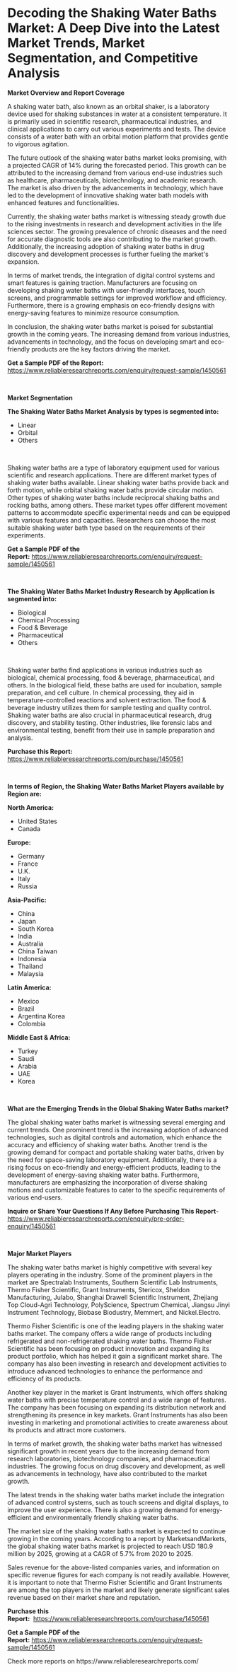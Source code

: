 <p><h1>Decoding the Shaking Water Baths Market: A Deep Dive into the Latest Market Trends, Market Segmentation, and Competitive Analysis</h1></p><p><strong>Market Overview and Report Coverage</strong></p>
<p><p>A shaking water bath, also known as an orbital shaker, is a laboratory device used for shaking substances in water at a consistent temperature. It is primarily used in scientific research, pharmaceutical industries, and clinical applications to carry out various experiments and tests. The device consists of a water bath with an orbital motion platform that provides gentle to vigorous agitation.</p><p>The future outlook of the shaking water baths market looks promising, with a projected CAGR of 14% during the forecasted period. This growth can be attributed to the increasing demand from various end-use industries such as healthcare, pharmaceuticals, biotechnology, and academic research. The market is also driven by the advancements in technology, which have led to the development of innovative shaking water bath models with enhanced features and functionalities.</p><p>Currently, the shaking water baths market is witnessing steady growth due to the rising investments in research and development activities in the life sciences sector. The growing prevalence of chronic diseases and the need for accurate diagnostic tools are also contributing to the market growth. Additionally, the increasing adoption of shaking water baths in drug discovery and development processes is further fueling the market's expansion.</p><p>In terms of market trends, the integration of digital control systems and smart features is gaining traction. Manufacturers are focusing on developing shaking water baths with user-friendly interfaces, touch screens, and programmable settings for improved workflow and efficiency. Furthermore, there is a growing emphasis on eco-friendly designs with energy-saving features to minimize resource consumption.</p><p>In conclusion, the shaking water baths market is poised for substantial growth in the coming years. The increasing demand from various industries, advancements in technology, and the focus on developing smart and eco-friendly products are the key factors driving the market.</p></p>
<p><strong>Get a Sample PDF of the Report:</strong> <a href="https://www.reliableresearchreports.com/enquiry/request-sample/1450561">https://www.reliableresearchreports.com/enquiry/request-sample/1450561</a></p>
<p>&nbsp;</p>
<p><strong>Market Segmentation</strong></p>
<p><strong>The Shaking Water Baths Market Analysis by types is segmented into:</strong></p>
<p><ul><li>Linear</li><li>Orbital</li><li>Others</li></ul></p>
<p>&nbsp;</p>
<p><p>Shaking water baths are a type of laboratory equipment used for various scientific and research applications. There are different market types of shaking water baths available. Linear shaking water baths provide back and forth motion, while orbital shaking water baths provide circular motion. Other types of shaking water baths include reciprocal shaking baths and rocking baths, among others. These market types offer different movement patterns to accommodate specific experimental needs and can be equipped with various features and capacities. Researchers can choose the most suitable shaking water bath type based on the requirements of their experiments.</p></p>
<p><strong>Get a Sample PDF of the Report:</strong>&nbsp;<a href="https://www.reliableresearchreports.com/enquiry/request-sample/1450561">https://www.reliableresearchreports.com/enquiry/request-sample/1450561</a></p>
<p>&nbsp;</p>
<p><strong>The Shaking Water Baths Market Industry Research by Application is segmented into:</strong></p>
<p><ul><li>Biological</li><li>Chemical Processing</li><li>Food & Beverage</li><li>Pharmaceutical</li><li>Others</li></ul></p>
<p>&nbsp;</p>
<p><p>Shaking water baths find applications in various industries such as biological, chemical processing, food & beverage, pharmaceutical, and others. In the biological field, these baths are used for incubation, sample preparation, and cell culture. In chemical processing, they aid in temperature-controlled reactions and solvent extraction. The food & beverage industry utilizes them for sample testing and quality control. Shaking water baths are also crucial in pharmaceutical research, drug discovery, and stability testing. Other industries, like forensic labs and environmental testing, benefit from their use in sample preparation and analysis.</p></p>
<p><strong>Purchase this Report:</strong>&nbsp; <a href="https://www.reliableresearchreports.com/purchase/1450561">https://www.reliableresearchreports.com/purchase/1450561</a></p>
<p>&nbsp;</p>
<p><strong>In terms of Region, the Shaking Water Baths Market Players available by Region are:</strong></p>
<p>
    <p> <strong> North America: </strong>
        <ul>
            <li>United States</li>
            <li>Canada</li>
        </ul>
        </p> 
    <p> <strong> Europe: </strong>
        <ul>
            <li>Germany</li>
            <li>France</li>
            <li>U.K.</li>
            <li>Italy</li>
            <li>Russia</li>
        </ul>
        </p> 
    <p> <strong> Asia-Pacific: </strong>
        <ul>
            <li>China</li>
            <li>Japan</li>
            <li>South Korea</li>
            <li>India</li>
            <li>Australia</li>
            <li>China Taiwan</li>
            <li>Indonesia</li>
            <li>Thailand</li>
            <li>Malaysia</li>
        </ul>
        </p> 
    <p> <strong> Latin America: </strong>
        <ul>
            <li>Mexico</li>
            <li>Brazil</li>
            <li>Argentina Korea</li>
            <li>Colombia</li>
        </ul>
        </p> 
    <p> <strong> Middle East & Africa: </strong>
        <ul>
            <li>Turkey</li>
            <li>Saudi</li>
            <li>Arabia</li>
            <li>UAE</li>
            <li>Korea</li>
        </ul>
    </p>
    </p>
<p>&nbsp;</p>
<p><strong>What are the Emerging Trends in the Global Shaking Water Baths market?</strong></p>
<p><p>The global shaking water baths market is witnessing several emerging and current trends. One prominent trend is the increasing adoption of advanced technologies, such as digital controls and automation, which enhance the accuracy and efficiency of shaking water baths. Another trend is the growing demand for compact and portable shaking water baths, driven by the need for space-saving laboratory equipment. Additionally, there is a rising focus on eco-friendly and energy-efficient products, leading to the development of energy-saving shaking water baths. Furthermore, manufacturers are emphasizing the incorporation of diverse shaking motions and customizable features to cater to the specific requirements of various end-users.</p></p>
<p><strong>Inquire or Share Your Questions If Any Before Purchasing This Report</strong>- <a href="https://www.reliableresearchreports.com/enquiry/pre-order-enquiry/1450561">https://www.reliableresearchreports.com/enquiry/pre-order-enquiry/1450561</a></p>
<p>&nbsp;</p>
<p><strong>Major Market Players</strong></p>
<p><p>The shaking water baths market is highly competitive with several key players operating in the industry. Some of the prominent players in the market are Spectralab Instruments, Southern Scientific Lab Instruments, Thermo Fisher Scientific, Grant Instruments, Stericox, Sheldon Manufacturing, Julabo, Shanghai Drawell Scientific Instrument, Zhejiang Top Cloud-Agri Technology, PolyScience, Spectrum Chemical, Jiangsu Jinyi Instrument Technology, Biobase Biodustry, Memmert, and Nickel.Electro.</p><p>Thermo Fisher Scientific is one of the leading players in the shaking water baths market. The company offers a wide range of products including refrigerated and non-refrigerated shaking water baths. Thermo Fisher Scientific has been focusing on product innovation and expanding its product portfolio, which has helped it gain a significant market share. The company has also been investing in research and development activities to introduce advanced technologies to enhance the performance and efficiency of its products.</p><p>Another key player in the market is Grant Instruments, which offers shaking water baths with precise temperature control and a wide range of features. The company has been focusing on expanding its distribution network and strengthening its presence in key markets. Grant Instruments has also been investing in marketing and promotional activities to create awareness about its products and attract more customers.</p><p>In terms of market growth, the shaking water baths market has witnessed significant growth in recent years due to the increasing demand from research laboratories, biotechnology companies, and pharmaceutical industries. The growing focus on drug discovery and development, as well as advancements in technology, have also contributed to the market growth.</p><p>The latest trends in the shaking water baths market include the integration of advanced control systems, such as touch screens and digital displays, to improve the user experience. There is also a growing demand for energy-efficient and environmentally friendly shaking water baths.</p><p>The market size of the shaking water baths market is expected to continue growing in the coming years. According to a report by MarketsandMarkets, the global shaking water baths market is projected to reach USD 180.9 million by 2025, growing at a CAGR of 5.7% from 2020 to 2025.</p><p>Sales revenue for the above-listed companies varies, and information on specific revenue figures for each company is not readily available. However, it is important to note that Thermo Fisher Scientific and Grant Instruments are among the top players in the market and likely generate significant sales revenue based on their market share and reputation.</p></p>
<p><strong>Purchase this Report:</strong>&nbsp;&nbsp;<a href="https://www.reliableresearchreports.com/purchase/1450561">https://www.reliableresearchreports.com/purchase/1450561</a></p>
<p></p>
<p><strong>Get a Sample PDF of the Report:</strong>&nbsp;<a href="https://www.reliableresearchreports.com/enquiry/request-sample/1450561">https://www.reliableresearchreports.com/enquiry/request-sample/1450561</a></p>
<p>Check more reports on https://www.reliableresearchreports.com/</p>